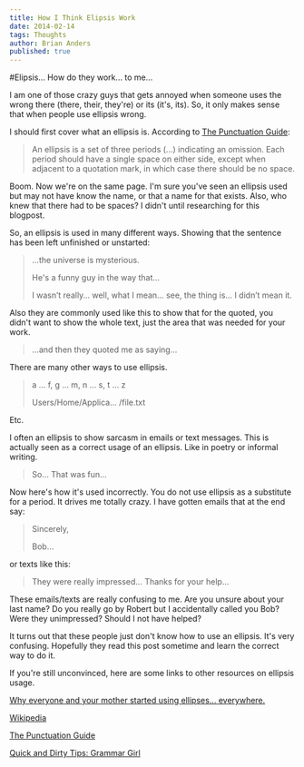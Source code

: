 ```yaml
---
title: How I Think Elipsis Work
date: 2014-02-14
tags: Thoughts
author: Brian Anders
published: true
---
```


#Elipsis&hellip; How do they work&hellip; to me&hellip;

I am one of those crazy guys that gets annoyed when someone uses the wrong there (there, their, they're) or its (it's, its). So, it only makes sense that when people use ellipsis wrong.

I should first cover what an ellipsis is. According to [The Punctuation Guide](http://www.thepunctuationguide.com/ellipses.html):

> An ellipsis is a set of three periods (&hellip;) indicating an omission. Each period should have a single space on either side, except when adjacent to a quotation mark, in which case there should be no space.

Boom. Now we're on the same page. I'm sure you've seen an ellipsis used but may not have know the name, or that a name for that exists. Also, who knew that there had to be spaces? I didn't until researching for this blogpost.

So, an ellipsis is used in many different ways. Showing that the sentence has been left unfinished or unstarted:

>&hellip;the universe is mysterious.
>
> He's a funny guy in the way that&hellip;
>
> I wasn’t really&hellip; well, what I mean&hellip; see, the thing is&hellip; I didn’t mean it.

Also they are commonly used like this to show that for the quoted, you didn't want to show the whole text, just the area that was needed for your work.

>&hellip;and then they quoted me as saying&hellip;

There are many other ways to use ellipsis.

> a &hellip; f, g &hellip; m, n &hellip; s, t &hellip; z
>
> Users/Home/Applica&hellip; /file.txt

Etc.

I often an ellipsis to show sarcasm in emails or text messages. This is actually seen as a correct usage of an ellipsis. Like in poetry or informal writing.

> So&hellip; That was fun&hellip;

Now here's how it's used incorrectly. You do not use ellipsis as a substitute for a period. It drives me totally crazy. I have gotten emails that at the end say:

> Sincerely,
>
> Bob&hellip;

or texts like this:

> They were really impressed&hellip; Thanks for your help&hellip;

These emails/texts are really confusing to me. Are you unsure about your last name? Do you really go by Robert but I accidentally called you Bob? Were they unimpressed? Should I not have helped?

It turns out that these people just don't know how to use an ellipsis. It's very confusing. Hopefully they read this post sometime and learn the correct way to do it.

If you're still unconvinced, here are some links to other resources on ellipsis usage.

[Why everyone and your mother started using ellipses&hellip; everywhere.](http://www.slate.com/articles/life/the_good_word/2013/07/ellipses_why_so_common_what_are_they_really_for.html)

[Wikipedia](http://en.wikipedia.org/wiki/Ellipsis)

[The Punctuation Guide](http://www.thepunctuationguide.com/ellipses.html)

[Quick and Dirty Tips: Grammar Girl](http://www.quickanddirtytips.com/education/grammar/ellipses)
